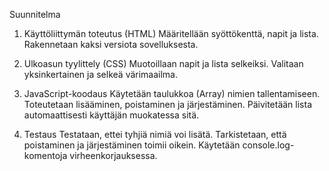 Suunnitelma

1. Käyttöliittymän toteutus (HTML)
Määritellään syöttökenttä, napit ja lista.
Rakennetaan kaksi versiota sovelluksesta.

2. Ulkoasun tyylittely (CSS)
Muotoillaan napit ja lista selkeiksi.
Valitaan yksinkertainen ja selkeä värimaailma.

3. JavaScript-koodaus
Käytetään taulukkoa (Array) nimien tallentamiseen.
Toteutetaan lisääminen, poistaminen ja järjestäminen.
Päivitetään lista automaattisesti käyttäjän muokatessa sitä.

4. Testaus
Testataan, ettei tyhjiä nimiä voi lisätä.
Tarkistetaan, että poistaminen ja järjestäminen toimii oikein.
Käytetään console.log-komentoja virheenkorjauksessa.